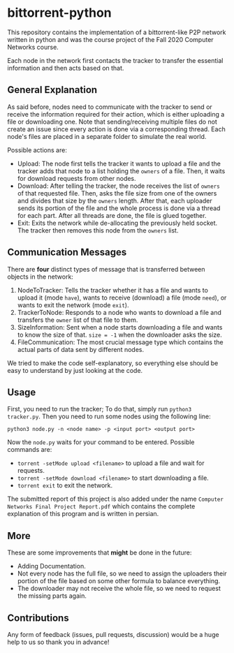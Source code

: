 # bittorrent-python
This repository contains the implementation of a bittorrent-like P2P network written
in python and was the course project of the Fall 2020 Computer Networks course.

Each node in the network first contacts the tracker to transfer the essential
information and then acts based on that.

## General Explanation
As said before, nodes need to communicate with the tracker to send or receive
the information required for their action, which is either uploading a file or
downloading one. Note that sending/receiving multiple files do not create an
issue since every action is done via a corresponding thread.
Each node's files are placed in a separate folder to simulate the real world.

Possible actions are:
- Upload: The node first tells the tracker it wants to upload a file and the
tracker adds that node to a list holding the `owners` of a file. Then, it 
waits for download requests from other nodes.
- Download: After telling the tracker, the node receives the list of `owners`
of that requested file. Then, asks the file size from one of the owners and
divides that size by the `owners` length. After that,
each uploader sends its portion of the file and the whole process is done via
a thread for each part. After all threads are done, the file is glued together.
- Exit: Exits the network while de-allocating the previously held socket. The
tracker then removes this node from the `owners` list.

## Communication Messages
There are **four** distinct types of message that is transferred between objects
in the network:
1. NodeToTracker: Tells the tracker whether it has a file and wants to upload 
it (mode `have`), wants to receive (download) a file (mode `need`), or wants
to exit the network (mode `exit`).
2. TrackerToNode: Responds to a node who wants to download a file and transfers
the `owner` list of that file to them.
3. SizeInformation: Sent when a node starts downloading a file and wants to 
know the size of that. `size = -1` when the downloader asks the size. 
4. FileCommunication: The most crucial message type which contains the actual
parts of data sent by different nodes.

We tried to make the code self-explanatory, so everything else should be easy
to understand by just looking at the code.

## Usage
First, you need to run the tracker; To do that, simply run `python3 tracker.py`. 
Then you need to run some nodes using the following line:
```commandline
python3 node.py -n <node name> -p <input port> <output port>
```
Now the `node.py` waits for your command to be entered. Possible commands are:
- `torrent -setMode upload <filename>` to upload a file and wait for requests.
- `torrent -setMode download <filename>` to start downloading a file.
- `torrent exit` to exit the network.

The submitted report of this project is also added under the name 
`Computer Networks Final Project Report.pdf` which contains the complete
explanation of this program and is written in persian.

## More
These are some improvements that **might** be done in the future:
- Adding Documentation.
- Not every node has the full file, so we need to assign the uploaders their
portion of the file based on some other formula to balance everything.
- The downloader may not receive the whole file, so we need to request the
missing parts again.

## Contributions
Any form of feedback (issues, pull requests, discussion)
would be a huge help to us so thank you in advance!